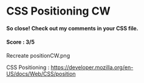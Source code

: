 # CSS Positioning CW
#### So close! Check out my comments in your CSS file.
#### Score : 3/5
Recreate positionCW.png

CSS Positioning : https://developer.mozilla.org/en-US/docs/Web/CSS/position